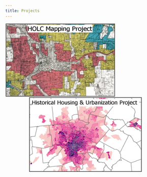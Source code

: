 ```yaml
---
title: Projects
---
```



<p style="text-align: center">
  <a href="https://snmarkley1.github.io/Projects/HOLC/">
    <img src="/Projects/HOLC_tile.jpg" 
         width="340" 
         height="225" 
         title="HOLC Mapping Project" 
         style="border:2px solid #555;margin:1px;float:left;" />
  </a>
  <a href="https://snmarkley1.github.io/Projects/HistHU/">
    <img src="/Projects/HHUUD_tile.jpg" 
         width="350" 
         height="230" 
         title="Historical Housing Unit Project" 
         style="border:2px solid #555;margin:1px;clear:both" />
  </a>
</p>


<div
  <var name="mapZoomApts" value="false" />
  <Map map="/Projects/apts.json" zoomEnabled="mapZoomApts" geoJSO="apartmentsGeoJSON" initialViewport="{latitude: 33.8940, longitude: -84.3780, zoom: 11}" />
</div>


